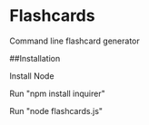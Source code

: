 # Flashcards

Command line flashcard generator

##Installation

Install Node

Run "npm install inquirer"

Run "node flashcards.js"
